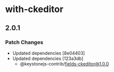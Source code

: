 # with-ckeditor

## 2.0.1

### Patch Changes

- Updated dependencies [8e04403]
- Updated dependencies [123a3db]
  - @keystonejs-contrib/fields-ckeditor@1.0.0
